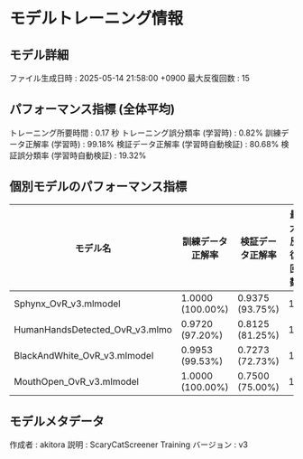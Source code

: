 # モデルトレーニング情報

## モデル詳細
ファイル生成日時   : 2025-05-14 21:58:00 +0900
最大反復回数     : 15

## パフォーマンス指標 (全体平均)
トレーニング所要時間              : 0.17 秒
トレーニング誤分類率 (学習時)     : 0.82%
訓練データ正解率 (学習時)         : 99.18%
検証データ正解率 (学習時自動検証) : 80.68%
検証誤分類率 (学習時自動検証)     : 19.32%
## 個別モデルのパフォーマンス指標
| モデル名                        | 訓練データ正解率 | 検証データ正解率 | 最大反復回数 |
|---------------------------------|--------------------|--------------------|--------------|
| Sphynx_OvR_v3.mlmodel          | 1.0000 (100.00%)   | 0.9375 (93.75%)    | 15           |
| HumanHandsDetected_OvR_v3.mlmo | 0.9720 (97.20%)    | 0.8125 (81.25%)    | 15           |
| BlackAndWhite_OvR_v3.mlmodel   | 0.9953 (99.53%)    | 0.7273 (72.73%)    | 15           |
| MouthOpen_OvR_v3.mlmodel       | 1.0000 (100.00%)   | 0.7500 (75.00%)    | 15           |

## モデルメタデータ
作成者            : akitora
説明              : ScaryCatScreener Training
バージョン        : v3